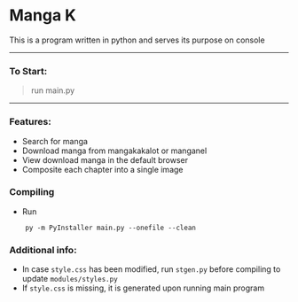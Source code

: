 # Manga K

This is a program written in python and serves its purpose on console
___
### To Start:
> run main.py

___
### Features:
* Search for manga
* Download manga from mangakakalot or manganel
* View download manga in the default browser
* Composite each chapter into a single image

### Compiling
* Run
```batch
    py -m PyInstaller main.py --onefile --clean
```

### Additional info:
* In case ```style.css``` has been modified, run ```stgen.py``` before compiling to update ```modules/styles.py```
* If ```style.css``` is missing, it is generated upon running main program